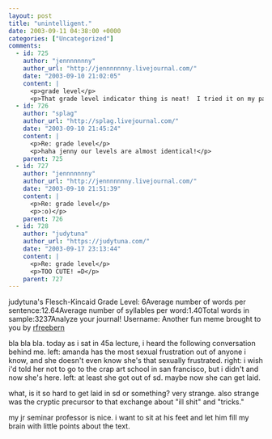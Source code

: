 ```yaml
---
layout: post
title: "unintelligent."
date: 2003-09-11 04:38:00 +0000
categories: ["Uncategorized"]
comments:
  - id: 725
    author: "jennnnnnny"
    author_url: "http://jennnnnnny.livejournal.com/"
    date: "2003-09-10 21:02:05"
    content: |
      <p>grade level</p>
      <p>That grade level indicator thing is neat!  I tried it on my page and I'll post the result someday (I feel an update coming on, perhaps in the next few days).</p>
  - id: 726
    author: "splag"
    author_url: "http://splag.livejournal.com/"
    date: "2003-09-10 21:45:24"
    content: |
      <p>Re: grade level</p>
      <p>haha jenny our levels are almost identical!</p>
    parent: 725
  - id: 727
    author: "jennnnnnny"
    author_url: "http://jennnnnnny.livejournal.com/"
    date: "2003-09-10 21:51:39"
    content: |
      <p>Re: grade level</p>
      <p>:o)</p>
    parent: 726
  - id: 728
    author: "judytuna"
    author_url: "https://judytuna.com/"
    date: "2003-09-17 23:13:44"
    content: |
      <p>Re: grade level</p>
      <p>TOO CUTE! =D</p>
    parent: 727
---
```


judytuna's Flesch-Kincaid Grade Level: 6Average number of words per sentence:12.64Average number of syllables per word:1.40Total words in sample:3237Analyze your journal! Username:  Another fun meme brought to you by [rfreebern](http://www.livejournal.com/users/rfreebern/)

bla bla bla. today as i sat in 45a lecture, i heard the following conversation behind me.
left: amanda has the most sexual frustration out of anyone i know, and she doesn't even know she's that sexually frustrated.
right: i wish i'd told her not to go to the crap art school in san francisco, but i didn't and now she's here.
left: at least she got out of sd. maybe now she can get laid.

what, is it so hard to get laid in sd or something? very strange. also strange was the cryptic precursor to that exchange about "ill shit" and "tricks."

my jr seminar professor is nice. i want to sit at his feet and let him fill my brain with little points about the text.